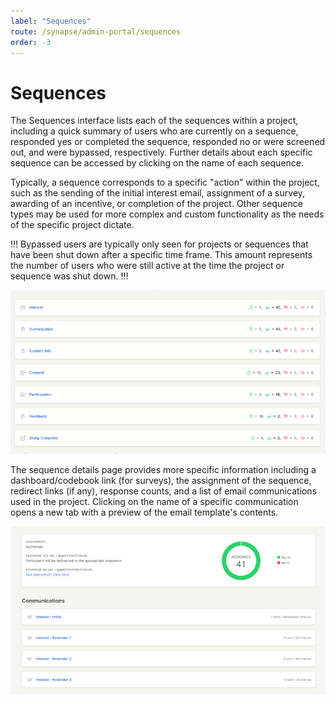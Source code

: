 ```yaml
---
label: "Sequences"
route: /synapse/admin-portal/sequences
order: -3
---
```

# Sequences

The Sequences interface lists each of the sequences within a project, including a quick summary of users who are currently on a sequence, responded yes or completed the sequence, responded no or were screened out, and were bypassed, respectively. Further details about each specific sequence can be accessed by clicking on the name of each sequence.

Typically, a sequence corresponds to a specific "action" within the project, such as the sending of the initial interest email, assignment of a survey, awarding of an incentive, or completion of the project. Other sequence types may be used for more complex and custom functionality as the needs of the specific project dictate.

!!!
Bypassed users are typically only seen for projects or sequences that have been shut down after a specific time frame. This amount represents the number of users who were still active at the time the project or sequence was shut down.
!!!

![Figure 1: Sequences list.](../images/sequences1.png)

The sequence details page provides more specific information including a dashboard/codebook link (for surveys), the assignment of the sequence, redirect links (if any), response counts, and a list of email communications used in the project. Clicking on the name of a specific communication opens a new tab with a preview of the email template's contents.

![Figure 2: Sequence details.](../images/sequences2.png)